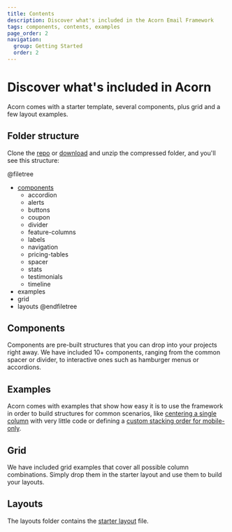 ```yaml
---
title: Contents
description: Discover what's included in the Acorn Email Framework
tags: components, contents, examples
page_order: 2
navigation:
  group: Getting Started
  order: 2
---
```


# Discover what's included in Acorn

Acorn comes with a starter template, several components, plus grid and a few layout examples.

## Folder structure

Clone the [repo](https://github.com/ThemeMountain/acorn) or [download](https://github.com/ThemeMountain/acorn/archive/master.zip) and unzip the compressed folder, and you'll see this structure:

@filetree
- [components](#)
    - accordion
    - alerts
    - buttons
    - coupon
    - divider
    - feature-columns
    - labels
    - navigation
    - pricing-tables
    - spacer
    - stats
    - testimonials
    - timeline
- examples
- grid
- layouts
@endfiletree

## Components

Components are pre-built structures that you can drop into your projects right away. We have included 10+ components, ranging from the common spacer or divider, to interactive ones such as hamburger menus or accordions.

## Examples

Acorn comes with examples that show how easy it is to use the framework in order to build structures for common scenarios, like [centering a single column](https://github.com/ThemeMountain/acorn/blob/master/examples/1-col-centered-on-desktop.html) with very little code or defining a [custom stacking order for mobile-only](../utilities/reverse-stack).

## Grid

We have included grid examples that cover all possible column combinations. Simply drop them in the starter layout and use them to build your layouts.

## Layouts

The layouts folder contains the [starter layout](../acorn/introduction/#starter-layout) file.
